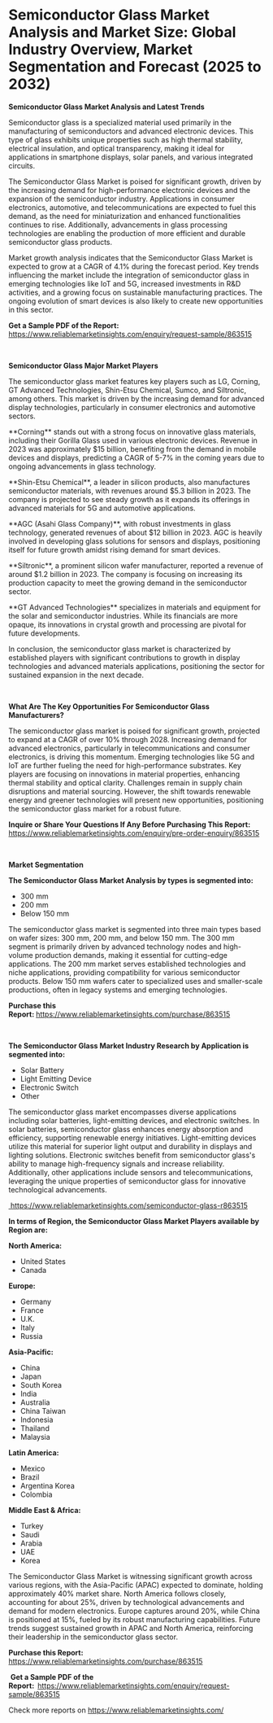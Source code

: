 <p><h1>Semiconductor Glass Market Analysis and Market Size: Global Industry Overview, Market Segmentation and Forecast (2025 to 2032)</h1></p><p><strong>Semiconductor Glass Market Analysis and Latest Trends</strong></p>
<p><p>Semiconductor glass is a specialized material used primarily in the manufacturing of semiconductors and advanced electronic devices. This type of glass exhibits unique properties such as high thermal stability, electrical insulation, and optical transparency, making it ideal for applications in smartphone displays, solar panels, and various integrated circuits. </p><p>The Semiconductor Glass Market is poised for significant growth, driven by the increasing demand for high-performance electronic devices and the expansion of the semiconductor industry. Applications in consumer electronics, automotive, and telecommunications are expected to fuel this demand, as the need for miniaturization and enhanced functionalities continues to rise. Additionally, advancements in glass processing technologies are enabling the production of more efficient and durable semiconductor glass products.</p><p>Market growth analysis indicates that the Semiconductor Glass Market is expected to grow at a CAGR of 4.1% during the forecast period. Key trends influencing the market include the integration of semiconductor glass in emerging technologies like IoT and 5G, increased investments in R&D activities, and a growing focus on sustainable manufacturing practices. The ongoing evolution of smart devices is also likely to create new opportunities in this sector.</p></p>
<p><strong>Get a Sample PDF of the Report:&nbsp;</strong> <a href="https://www.reliablemarketinsights.com/enquiry/request-sample/863515?utm_campaign=2133&utm_medium=2&utm_source=Github&utm_content=ia&utm_term=01042025&utm_id=semiconductor-glass">https://www.reliablemarketinsights.com/enquiry/request-sample/863515</a></p>
<p>&nbsp;</p>
<p><strong>Semiconductor Glass Major Market Players</strong></p>
<p><p>The semiconductor glass market features key players such as LG, Corning, GT Advanced Technologies, Shin-Etsu Chemical, Sumco, and Siltronic, among others. This market is driven by the increasing demand for advanced display technologies, particularly in consumer electronics and automotive sectors.</p><p>**Corning** stands out with a strong focus on innovative glass materials, including their Gorilla Glass used in various electronic devices. Revenue in 2023 was approximately $15 billion, benefiting from the demand in mobile devices and displays, predicting a CAGR of 5-7% in the coming years due to ongoing advancements in glass technology.</p><p>**Shin-Etsu Chemical**, a leader in silicon products, also manufactures semiconductor materials, with revenues around $5.3 billion in 2023. The company is projected to see steady growth as it expands its offerings in advanced materials for 5G and automotive applications.</p><p>**AGC (Asahi Glass Company)**, with robust investments in glass technology, generated revenues of about $12 billion in 2023. AGC is heavily involved in developing glass solutions for sensors and displays, positioning itself for future growth amidst rising demand for smart devices.</p><p>**Siltronic**, a prominent silicon wafer manufacturer, reported a revenue of around $1.2 billion in 2023. The company is focusing on increasing its production capacity to meet the growing demand in the semiconductor sector.</p><p>**GT Advanced Technologies** specializes in materials and equipment for the solar and semiconductor industries. While its financials are more opaque, its innovations in crystal growth and processing are pivotal for future developments.</p><p>In conclusion, the semiconductor glass market is characterized by established players with significant contributions to growth in display technologies and advanced materials applications, positioning the sector for sustained expansion in the next decade.</p></p>
<p>&nbsp;</p>
<p><strong>What Are The Key Opportunities For Semiconductor Glass Manufacturers?</strong></p>
<p><p>The semiconductor glass market is poised for significant growth, projected to expand at a CAGR of over 10% through 2028. Increasing demand for advanced electronics, particularly in telecommunications and consumer electronics, is driving this momentum. Emerging technologies like 5G and IoT are further fueling the need for high-performance substrates. Key players are focusing on innovations in material properties, enhancing thermal stability and optical clarity. Challenges remain in supply chain disruptions and material sourcing. However, the shift towards renewable energy and greener technologies will present new opportunities, positioning the semiconductor glass market for a robust future.</p></p>
<p><strong>Inquire or Share Your Questions If Any Before Purchasing This Report:</strong> <a href="https://www.reliablemarketinsights.com/enquiry/pre-order-enquiry/863515?utm_campaign=2133&utm_medium=2&utm_source=Github&utm_content=ia&utm_term=01042025&utm_id=semiconductor-glass">https://www.reliablemarketinsights.com/enquiry/pre-order-enquiry/863515</a></p>
<p>&nbsp;</p>
<p><strong>Market Segmentation</strong></p>
<p><strong>The Semiconductor Glass Market Analysis by types is segmented into:</strong></p>
<p><ul><li>300 mm</li><li>200 mm</li><li>Below 150 mm</li></ul></p>
<p><p>The semiconductor glass market is segmented into three main types based on wafer sizes: 300 mm, 200 mm, and below 150 mm. The 300 mm segment is primarily driven by advanced technology nodes and high-volume production demands, making it essential for cutting-edge applications. The 200 mm market serves established technologies and niche applications, providing compatibility for various semiconductor products. Below 150 mm wafers cater to specialized uses and smaller-scale productions, often in legacy systems and emerging technologies.</p></p>
<p><strong>Purchase this Report:&nbsp;</strong><a href="https://www.reliablemarketinsights.com/purchase/863515?utm_campaign=2133&utm_medium=2&utm_source=Github&utm_content=ia&utm_term=01042025&utm_id=semiconductor-glass">https://www.reliablemarketinsights.com/purchase/863515</a></p>
<p>&nbsp;</p>
<p><strong>The Semiconductor Glass Market Industry Research by Application is segmented into:</strong></p>
<p><ul><li>Solar Battery</li><li>Light Emitting Device</li><li>Electronic Switch</li><li>Other</li></ul></p>
<p><p>The semiconductor glass market encompasses diverse applications including solar batteries, light-emitting devices, and electronic switches. In solar batteries, semiconductor glass enhances energy absorption and efficiency, supporting renewable energy initiatives. Light-emitting devices utilize this material for superior light output and durability in displays and lighting solutions. Electronic switches benefit from semiconductor glass's ability to manage high-frequency signals and increase reliability. Additionally, other applications include sensors and telecommunications, leveraging the unique properties of semiconductor glass for innovative technological advancements.</p></p>
<p><a href="https://www.reliablemarketinsights.com/semiconductor-glass-r863515?utm_campaign=2133&utm_medium=2&utm_source=Github&utm_content=ia&utm_term=01042025&utm_id=semiconductor-glass">&nbsp;https://www.reliablemarketinsights.com/semiconductor-glass-r863515</a></p>
<p><strong>In terms of Region, the Semiconductor Glass Market Players available by Region are:</strong></p>
<p>
    <p> <strong> North America: </strong>
        <ul>
            <li>United States</li>
            <li>Canada</li>
        </ul>
        </p> 
    <p> <strong> Europe: </strong>
        <ul>
            <li>Germany</li>
            <li>France</li>
            <li>U.K.</li>
            <li>Italy</li>
            <li>Russia</li>
        </ul>
        </p> 
    <p> <strong> Asia-Pacific: </strong>
        <ul>
            <li>China</li>
            <li>Japan</li>
            <li>South Korea</li>
            <li>India</li>
            <li>Australia</li>
            <li>China Taiwan</li>
            <li>Indonesia</li>
            <li>Thailand</li>
            <li>Malaysia</li>
        </ul>
        </p> 
    <p> <strong> Latin America: </strong>
        <ul>
            <li>Mexico</li>
            <li>Brazil</li>
            <li>Argentina Korea</li>
            <li>Colombia</li>
        </ul>
        </p> 
    <p> <strong> Middle East & Africa: </strong>
        <ul>
            <li>Turkey</li>
            <li>Saudi</li>
            <li>Arabia</li>
            <li>UAE</li>
            <li>Korea</li>
        </ul>
    </p>
    </p>
<p><p>The Semiconductor Glass Market is witnessing significant growth across various regions, with the Asia-Pacific (APAC) expected to dominate, holding approximately 40% market share. North America follows closely, accounting for about 25%, driven by technological advancements and demand for modern electronics. Europe captures around 20%, while China is positioned at 15%, fueled by its robust manufacturing capabilities. Future trends suggest sustained growth in APAC and North America, reinforcing their leadership in the semiconductor glass sector.</p></p>
<p><strong>Purchase this Report: </strong><a href="https://www.reliablemarketinsights.com/purchase/863515?utm_campaign=2133&utm_medium=2&utm_source=Github&utm_content=ia&utm_term=01042025&utm_id=semiconductor-glass">https://www.reliablemarketinsights.com/purchase/863515</a></p>
<p>&nbsp;<strong>Get a Sample PDF of the Report:&nbsp;&nbsp;</strong><a href="https://www.reliablemarketinsights.com/enquiry/request-sample/863515?utm_campaign=2133&utm_medium=2&utm_source=Github&utm_content=ia&utm_term=01042025&utm_id=semiconductor-glass">https://www.reliablemarketinsights.com/enquiry/request-sample/863515</a></p>
<p><strong></strong></p>
<p>Check more reports on <a href="https://www.reliablemarketinsights.com/?utm_campaign=2133&utm_medium=2&utm_source=Github&utm_content=ia&utm_term=01042025&utm_id=semiconductor-glass">https://www.reliablemarketinsights.com/</a></p>